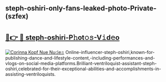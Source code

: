 ## steph-oshiri-only-fans​-leaked-photo​-Private-(szfex)


# <h2><a href="https://mediaupload.pro?title=steph-oshiri&ref=git">🔗👉 🔴 steph-oshiri-P𝚑ot𝚘𝚜-V𝚒d𝚎o</a></h2>

[![Corinna Kopf Nue Nu𝚍e𝚜](https://i.imgur.com/0qMVB7G.gif)](https://mediaupload.pro?title=steph-oshiri&ref=git)
Online-influencer-steph-oshiri,known-for-publishing-dance-and-lifestyle-content,-including-performances-and-vlogs-on-social-media-platforms.Brilliant-ventriloquist-assistant-steph-oshiri,celebrated-for-their-exceptional-abilities-and-accomplishments-in-assisting-ventriloquists.  
